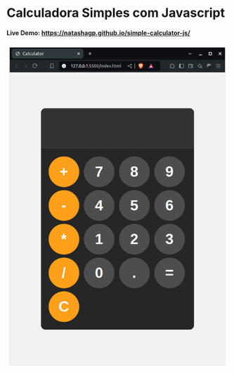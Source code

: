 # Calculadora Simples com Javascript

#### Live Demo: https://natashagp.github.io/simple-calculator-js/

![imagem](https://github.com/natashagp/simple-calculator-js/blob/master/calculator.png)
